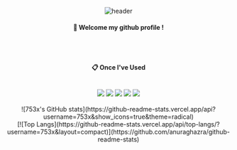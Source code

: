 <div align="center"> 

![header](https://capsule-render.vercel.app/api?type=cylinder&color=000000&height=150&section=header&text=753x&fontColor=ffffff&fontSize=70&animation=fadeIn&fontAlignY=55&desc=%20&descAlignY=62&descAlign=62)
  
####  :wave: Welcome my github profile !

  
 <br/>
 <br/>
  
####  :clipboard: Once I've Used 
  
 <br/>
 
<img src="https://img.shields.io/badge/HTML5-E34F26?style=for-the-badge&logo=HTML5&logoColor=white">
<img src="https://img.shields.io/badge/CSS3-1572B6?style=for-the-badge&logo=CSS3&logoColor=white">
<img src="https://img.shields.io/badge/Python-4479A1?style=for-the-badge&logo=Python&logoColor=white"> 
<img src="https://img.shields.io/badge/github-181717?style=for-the-badge&logo=github&logoColor=white">
<img src="https://img.shields.io/badge/VSCode-007ACC?style=for-the-badge&logo=VisualStudioCode&logoColor=white">
 <br/>
<br/>
![753x's GitHub stats](https://github-readme-stats.vercel.app/api?username=753x&show_icons=true&theme=radical) <br>
[![Top Langs](https://github-readme-stats.vercel.app/api/top-langs/?username=753x&layout=compact)](https://github.com/anuraghazra/github-readme-stats)
